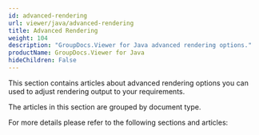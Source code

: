 ```yaml
---
id: advanced-rendering
url: viewer/java/advanced-rendering
title: Advanced Rendering
weight: 104
description: "GroupDocs.Viewer for Java advanced rendering options."
productName: GroupDocs.Viewer for Java
hideChildren: False
---
```

This section contains articles about advanced rendering options you can used to adjust rendering output to your requirements.

The articles in this section are grouped by document type.

For more details please refer to the following sections and articles:
